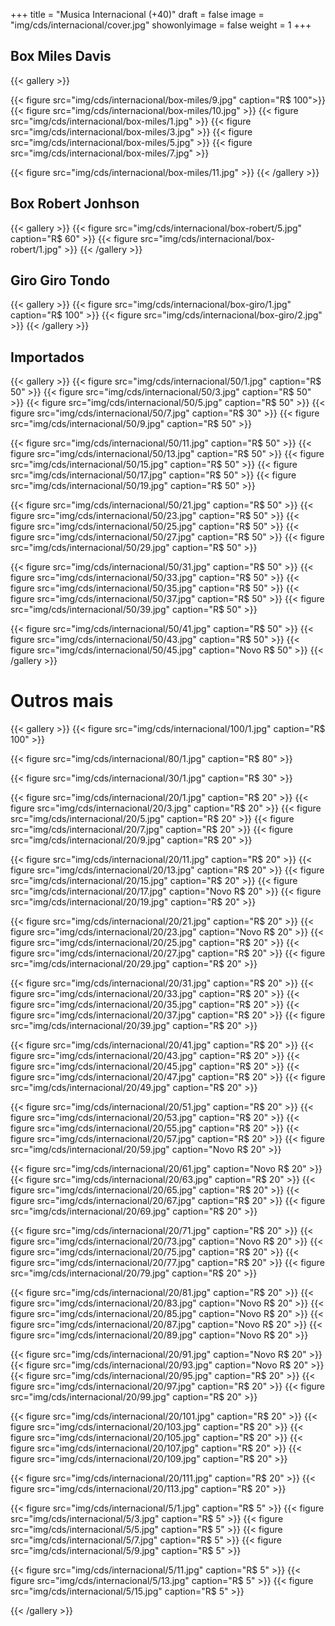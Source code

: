 +++
title = "Musica Internacional (+40)"
draft = false
image = "img/cds/internacional/cover.jpg"
showonlyimage = false
weight = 1
+++
</br>
<!--more-->

## Box Miles Davis

{{< gallery >}}

{{< figure src="img/cds/internacional/box-miles/9.jpg" caption="R$ 100">}}
{{< figure src="img/cds/internacional/box-miles/10.jpg" >}}
{{< figure src="img/cds/internacional/box-miles/1.jpg" >}}
{{< figure src="img/cds/internacional/box-miles/3.jpg" >}}
{{< figure src="img/cds/internacional/box-miles/5.jpg" >}}
{{< figure src="img/cds/internacional/box-miles/7.jpg" >}}


{{< figure src="img/cds/internacional/box-miles/11.jpg" >}}
{{< /gallery >}}

## Box Robert Jonhson

{{< gallery >}}
{{< figure src="img/cds/internacional/box-robert/5.jpg" caption="R$ 60" >}}
{{< figure src="img/cds/internacional/box-robert/1.jpg" >}}
{{< /gallery >}}

## Giro Giro Tondo

{{< gallery >}}
{{< figure src="img/cds/internacional/box-giro/1.jpg" caption="R$ 100" >}}
{{< figure src="img/cds/internacional/box-giro/2.jpg"  >}}
{{< /gallery >}}

## Importados

{{< gallery >}}
{{< figure src="img/cds/internacional/50/1.jpg" caption="R$ 50" >}}
{{< figure src="img/cds/internacional/50/3.jpg" caption="R$ 50" >}}
{{< figure src="img/cds/internacional/50/5.jpg" caption="R$ 50" >}}
{{< figure src="img/cds/internacional/50/7.jpg" caption="R$ 30" >}}
{{< figure src="img/cds/internacional/50/9.jpg" caption="R$ 50" >}}

{{< figure src="img/cds/internacional/50/11.jpg" caption="R$ 50" >}}
{{< figure src="img/cds/internacional/50/13.jpg" caption="R$ 50" >}}
{{< figure src="img/cds/internacional/50/15.jpg" caption="R$ 50" >}}
{{< figure src="img/cds/internacional/50/17.jpg" caption="R$ 50" >}}
{{< figure src="img/cds/internacional/50/19.jpg" caption="R$ 50" >}}

{{< figure src="img/cds/internacional/50/21.jpg" caption="R$ 50" >}}
{{< figure src="img/cds/internacional/50/23.jpg" caption="R$ 50" >}}
{{< figure src="img/cds/internacional/50/25.jpg" caption="R$ 50" >}}
{{< figure src="img/cds/internacional/50/27.jpg" caption="R$ 50" >}}
{{< figure src="img/cds/internacional/50/29.jpg" caption="R$ 50" >}}

{{< figure src="img/cds/internacional/50/31.jpg" caption="R$ 50" >}}
{{< figure src="img/cds/internacional/50/33.jpg" caption="R$ 50" >}}
{{< figure src="img/cds/internacional/50/35.jpg" caption="R$ 50" >}}
{{< figure src="img/cds/internacional/50/37.jpg" caption="R$ 50" >}}
{{< figure src="img/cds/internacional/50/39.jpg" caption="R$ 50" >}}

{{< figure src="img/cds/internacional/50/41.jpg" caption="R$ 50" >}}
{{< figure src="img/cds/internacional/50/43.jpg" caption="R$ 50" >}}
{{< figure src="img/cds/internacional/50/45.jpg" caption="Novo R$ 50" >}}
{{< /gallery >}}
# Outros mais

{{< gallery >}}
{{< figure src="img/cds/internacional/100/1.jpg" caption="R$ 100" >}}

{{< figure src="img/cds/internacional/80/1.jpg" caption="R$ 80" >}}

{{< figure src="img/cds/internacional/30/1.jpg" caption="R$ 30" >}}

{{< figure src="img/cds/internacional/20/1.jpg" caption="R$ 20" >}}
{{< figure src="img/cds/internacional/20/3.jpg" caption="R$ 20" >}}
{{< figure src="img/cds/internacional/20/5.jpg" caption="R$ 20" >}}
{{< figure src="img/cds/internacional/20/7.jpg" caption="R$ 20" >}}
{{< figure src="img/cds/internacional/20/9.jpg" caption="R$ 20" >}}

{{< figure src="img/cds/internacional/20/11.jpg" caption="R$ 20" >}}
{{< figure src="img/cds/internacional/20/13.jpg" caption="R$ 20" >}}
{{< figure src="img/cds/internacional/20/15.jpg" caption="R$ 20" >}}
{{< figure src="img/cds/internacional/20/17.jpg" caption="Novo R$ 20" >}}
{{< figure src="img/cds/internacional/20/19.jpg" caption="R$ 20" >}}

{{< figure src="img/cds/internacional/20/21.jpg" caption="R$ 20" >}}
{{< figure src="img/cds/internacional/20/23.jpg" caption="Novo R$ 20" >}}
{{< figure src="img/cds/internacional/20/25.jpg" caption="R$ 20" >}}
{{< figure src="img/cds/internacional/20/27.jpg" caption="R$ 20" >}}
{{< figure src="img/cds/internacional/20/29.jpg" caption="R$ 20" >}}

{{< figure src="img/cds/internacional/20/31.jpg" caption="R$ 20" >}}
{{< figure src="img/cds/internacional/20/33.jpg" caption="R$ 20" >}}
{{< figure src="img/cds/internacional/20/35.jpg" caption="R$ 20" >}}
{{< figure src="img/cds/internacional/20/37.jpg" caption="R$ 20" >}}
{{< figure src="img/cds/internacional/20/39.jpg" caption="R$ 20" >}}

{{< figure src="img/cds/internacional/20/41.jpg" caption="R$ 20" >}}
{{< figure src="img/cds/internacional/20/43.jpg" caption="R$ 20" >}}
{{< figure src="img/cds/internacional/20/45.jpg" caption="R$ 20" >}}
{{< figure src="img/cds/internacional/20/47.jpg" caption="R$ 20" >}}
{{< figure src="img/cds/internacional/20/49.jpg" caption="R$ 20" >}}

{{< figure src="img/cds/internacional/20/51.jpg" caption="R$ 20" >}}
{{< figure src="img/cds/internacional/20/53.jpg" caption="R$ 20" >}}
{{< figure src="img/cds/internacional/20/55.jpg" caption="R$ 20" >}}
{{< figure src="img/cds/internacional/20/57.jpg" caption="R$ 20" >}}
{{< figure src="img/cds/internacional/20/59.jpg" caption="Novo R$ 20" >}}

{{< figure src="img/cds/internacional/20/61.jpg" caption="Novo R$ 20" >}}
{{< figure src="img/cds/internacional/20/63.jpg" caption="R$ 20" >}}
{{< figure src="img/cds/internacional/20/65.jpg" caption="R$ 20" >}}
{{< figure src="img/cds/internacional/20/67.jpg" caption="R$ 20" >}}
{{< figure src="img/cds/internacional/20/69.jpg" caption="R$ 20" >}}

{{< figure src="img/cds/internacional/20/71.jpg" caption="R$ 20" >}}
{{< figure src="img/cds/internacional/20/73.jpg" caption="Novo R$ 20" >}}
{{< figure src="img/cds/internacional/20/75.jpg" caption="R$ 20" >}}
{{< figure src="img/cds/internacional/20/77.jpg" caption="R$ 20" >}}
{{< figure src="img/cds/internacional/20/79.jpg" caption="R$ 20" >}}

{{< figure src="img/cds/internacional/20/81.jpg" caption="R$ 20" >}}
{{< figure src="img/cds/internacional/20/83.jpg" caption="Novo R$ 20" >}}
{{< figure src="img/cds/internacional/20/85.jpg" caption="Novo R$ 20" >}}
{{< figure src="img/cds/internacional/20/87.jpg" caption="Novo R$ 20" >}}
{{< figure src="img/cds/internacional/20/89.jpg" caption="Novo R$ 20" >}}

{{< figure src="img/cds/internacional/20/91.jpg" caption="Novo R$ 20" >}}
{{< figure src="img/cds/internacional/20/93.jpg" caption="Novo R$ 20" >}}
{{< figure src="img/cds/internacional/20/95.jpg" caption="R$ 20" >}}
{{< figure src="img/cds/internacional/20/97.jpg" caption="R$ 20" >}}
{{< figure src="img/cds/internacional/20/99.jpg" caption="R$ 20" >}}

{{< figure src="img/cds/internacional/20/101.jpg" caption="R$ 20" >}}
{{< figure src="img/cds/internacional/20/103.jpg" caption="R$ 20" >}}
{{< figure src="img/cds/internacional/20/105.jpg" caption="R$ 20" >}}
{{< figure src="img/cds/internacional/20/107.jpg" caption="R$ 20" >}}
{{< figure src="img/cds/internacional/20/109.jpg" caption="R$ 20" >}}

{{< figure src="img/cds/internacional/20/111.jpg" caption="R$ 20" >}}
{{< figure src="img/cds/internacional/20/113.jpg" caption="R$ 20" >}}

{{< figure src="img/cds/internacional/5/1.jpg" caption="R$ 5" >}}
{{< figure src="img/cds/internacional/5/3.jpg" caption="R$ 5" >}}
{{< figure src="img/cds/internacional/5/5.jpg" caption="R$ 5" >}}
{{< figure src="img/cds/internacional/5/7.jpg" caption="R$ 5" >}}
{{< figure src="img/cds/internacional/5/9.jpg" caption="R$ 5" >}}

{{< figure src="img/cds/internacional/5/11.jpg" caption="R$ 5" >}}
{{< figure src="img/cds/internacional/5/13.jpg" caption="R$ 5" >}}
{{< figure src="img/cds/internacional/5/15.jpg" caption="R$ 5" >}}

{{< /gallery >}}